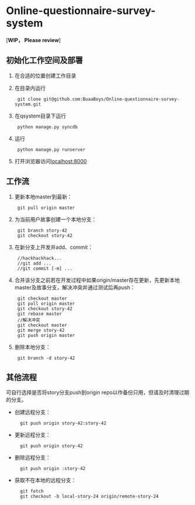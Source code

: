 Online-questionnaire-survey-system
==================================


[**WIP， Please review**]
## 初始化工作空间及部署

1. 在合适的位置创建工作目录

2. 在目录内运行

        git clone git@github.com:BuaaBoys/Online-questionnaire-survey-system.git

3. 在qsystem目录下运行

        python manage.py syncdb

4. 运行

        python manage.py runserver

5. 打开浏览器访问[localhost:8000](http://localhost:8000)

## 工作流

1. 更新本地master到最新：

        git pull origin master

2. 为当前用户故事创建一个本地分支：

        git branch story-42
        git checkout story-42

3. 在新分支上开发并add、commit：

        //hackhackhack...
        //git add ...
        //git commit [-m] ...

4. 合并该分支之前若在开发过程中如果origin/master存在更新，先更新本地master及故事分支，解决冲突并通过测试后再push：

        git checkout master
        git pull origin master
        git checkout story-42
        git rebase master
        //解决冲突
        git checkout master
        git merge story-42
        git push origin master

5. 删除本地分支：

        git branch -d story-42

## 其他流程

可自行选择是否将story分支push到origin repo以作备份只用，但请及时清理过期的分支。

* 创建远程分支：

        git push origin story-42:story-42
        
* 更新远程分支：

        git push origin story-42
        
* 删除远程分支：

        git push origin :story-42
        
* 获取不在本地的远程分支：

        git fetch
        git checkout -b local-story-24 origin/remote-story-24
        
